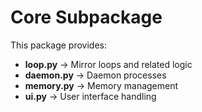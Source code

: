 # Core Subpackage

This package provides:
- **loop.py** → Mirror loops and related logic
- **daemon.py** → Daemon processes
- **memory.py** → Memory management
- **ui.py** → User interface handling
